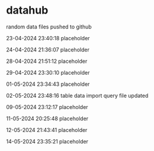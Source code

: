# datahub
random data files pushed to github


23-04-2024 23:40:18 placeholder

24-04-2024 21:36:07 placeholder

28-04-2024 21:51:12 placeholder

29-04-2024 23:30:10 placeholder

01-05-2024 23:34:43 placeholder

02-05-2024 23:48:16 table data import query file updated

09-05-2024 23:12:17 placeholder

11-05-2024 20:25:48 placeholder

12-05-2024 21:43:41 placeholder

14-05-2024 23:35:21 placeholder